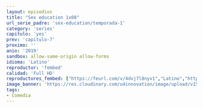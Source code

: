 ```yaml
---
layout: episodios
title: "Sex education 1x08"
url_serie_padre: 'sex-education/temporada-1'
category: 'series'
capitulo: 'yes'
prev: 'capitulo-7'
proximo: ''
anio: '2019'
sandbox: allow-same-origin allow-forms
idioma: 'Latino'
reproductor: 'fembed'
calidad: 'Full HD'
reproductores_fembed: ["https://feurl.com/v/4dvj7l8nyv1","Latino","https://feurl.com/v/1x9qgyq4xo4","Latino","https://feurl.com/v/yx7gkie-p4j6m1l","Latino","https://myurlshort.live/v/81k87h8wk385ygr","Latino"]
image_banner: 'https://res.cloudinary.com/u4innovation/image/upload/v1565906678/sex-poster-min_yeylaj.jpg'
tags:
- Comedia
---
```













